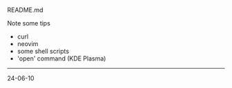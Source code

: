 README.md

Note some tips

- curl
- neovim
- some shell scripts
- 'open' command (KDE Plasma)

---
24-06-10
